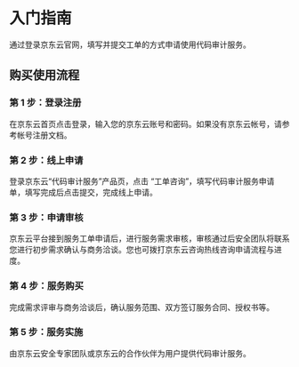 # 入门指南
通过登录京东云官网，填写并提交工单的方式申请使用代码审计服务。 

## 购买使用流程

### 第 1 步：登录注册
在京东云首页点击登录，输入您的京东云账号和密码。如果没有京东云帐号，请参考帐号注册文档。

### 第 2 步：线上申请
登录京东云“代码审计服务”产品页，点击 “工单咨询”，填写代码审计服务申请单，填写完成后点击提交，完成线上申请。

### 第 3 步：申请审核
京东云平台接到服务工单申请后，进行服务需求审核，审核通过后安全团队将联系您进行初步需求确认与商务洽谈。您也可拨打京东云咨询热线咨询申请流程与进度。

### 第 4 步：服务购买
完成需求评审与商务洽谈后，确认服务范围、双方签订服务合同、授权书等。

### 第 5 步：服务实施
由京东云安全专家团队或京东云的合作伙伴为用户提供代码审计服务。
